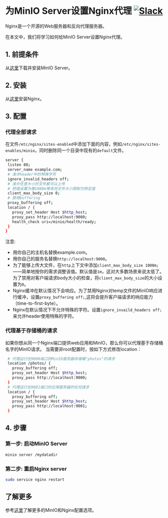 # 为MinIO Server设置Nginx代理 [![Slack](https://slack.min.io/slack?type=svg)](https://slack.min.io)

Nginx是一个开源的Web服务器和反向代理服务器。  

在本文中，我们将学习如何给MinIO Server设置Nginx代理。

## 1. 前提条件

从[这里](https://docs.min.io/docs/minio-quickstart-guide)下载并安装MinIO Server。

## 2. 安装

从[这里](http://nginx.org/en/download.html)安装Nginx。

## 3. 配置

### 代理全部请求
在文件``/etc/nginx/sites-enabled``中添加下面的内容，例如``/etc/nginx/sites-enables/minio``，同时删除同一个目录中现有的``default``文件。

```sh
server {
 listen 80;
 server_name example.com;
 # 准许header中的特殊字符
 ignore_invalid_headers off;
 # 准许任意大小的文件都可以上传
 # 把值设置为像1000m等来将文件大小限制为特定值
 client_max_body_size 0;
 # 禁用buffering
 proxy_buffering off;
 location / {
   proxy_set_header Host $http_host;
   proxy_pass http://localhost:9000;
   health_check uri=/minio/health/ready;
 }
}
```

注意:

* 用你自己的主机名替换example.com。
* 用你自己的服务名替换``http://localhost:9000``。
* 为了能够上传大文件，在``http``上下文中添加``client_max_body_size 1000m;``——简单地按你的需求调整该值。默认值是`1m`，这对大多数场景来说太低了。为了禁用对客户端请求body大小的检查，将``client_max_body_size``的大小设置为`0`。
* Nginx缓冲在默认情况下会响应。为了禁用Nginx对temp文件的MinIO响应进行缓冲，设置`proxy_buffering off;`,这将会提升客户端请求的响应能力（time-to-first-byte）。
* Nginx在默认情况下不允许特殊的字符。设置``ignore_invaild_headers off;``来允许header使用特殊的字符。

### 代理基于存储桶的请求

如果你想从同一个Nginx端口提供web应用和MinIO，那么你可以代理基于存储桶名字的MinIO请求。
当需要非root配置时，按如下方式修改location：

```sh
 # 代理运行在9000端口的MinIO服务器存储桶"photos"的请求
 location /photos/ {
   proxy_buffering off;
   proxy_set_header Host $http_host;
   proxy_pass http://localhost:9000;
 }
 # 代理运行在9001端口的应用服务器的任何请求
 location / {
   proxy_buffering off;
   proxy_set_header Host $http_host;
   proxy_pass http://localhost:9001;
 }
```

## 4. 步骤

### 第一步: 启动MinIO Server

```sh
minio server /mydatadir
```

### 第二步: 重启Nginx server

```sh
sudo service nginx restart
```

## 了解更多

参考[这里](https://www.nginx.com/blog/enterprise-grade-cloud-storage-nginx-plus-minio/)了解更多的MinIO和Nginx配置选项。
